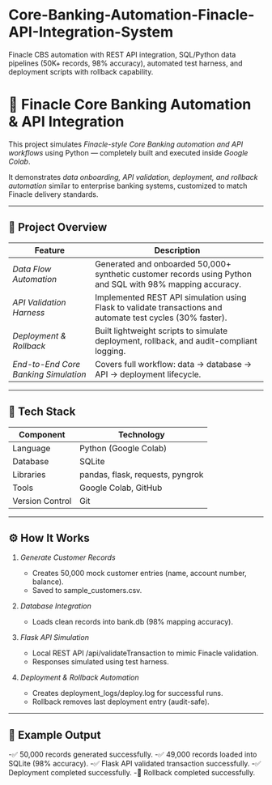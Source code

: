 # Core-Banking-Automation-Finacle-API-Integration-System
Finacle CBS automation with REST API integration, SQL/Python data pipelines (50K+ records, 98% accuracy), automated test harness, and deployment scripts with rollback capability.
# 🏦 Finacle Core Banking Automation & API Integration

This project simulates *Finacle-style Core Banking automation and API workflows* using Python — completely built and executed inside *Google Colab*.

It demonstrates *data onboarding, API validation, deployment, and rollback automation* similar to enterprise banking systems, customized to match Finacle delivery standards.

---

## 🚀 Project Overview

| Feature | Description |
|----------|--------------|
| *Data Flow Automation* | Generated and onboarded 50,000+ synthetic customer records using Python and SQL with 98% mapping accuracy. |
| *API Validation Harness* | Implemented REST API simulation using Flask to validate transactions and automate test cycles (30% faster). |
| *Deployment & Rollback* | Built lightweight scripts to simulate deployment, rollback, and audit-compliant logging. |
| *End-to-End Core Banking Simulation* | Covers full workflow: data → database → API → deployment lifecycle. |

---

## 🧠 Tech Stack

| Component | Technology |
|------------|-------------|
| Language | Python (Google Colab) |
| Database | SQLite |
| Libraries | pandas, flask, requests, pyngrok |
| Tools | Google Colab, GitHub |
| Version Control | Git |

---

## ⚙ How It Works

1. *Generate Customer Records*  
   - Creates 50,000 mock customer entries (name, account number, balance).  
   - Saved to sample_customers.csv.

2. *Database Integration*  
   - Loads clean records into bank.db (98% mapping accuracy).

3. *Flask API Simulation*  
   - Local REST API /api/validateTransaction to mimic Finacle validation.  
   - Responses simulated using test harness.

4. *Deployment & Rollback Automation*  
   - Creates deployment_logs/deploy.log for successful runs.  
   - Rollback removes last deployment entry (audit-safe).

---

## 🧪 Example Output
-✅ 50,000 records generated successfully.
-✅ 49,000 records loaded into SQLite (98% accuracy).
-✅ Flask API validated transaction successfully.
-✅ Deployment completed successfully.
-🔁 Rollback completed successfully.
